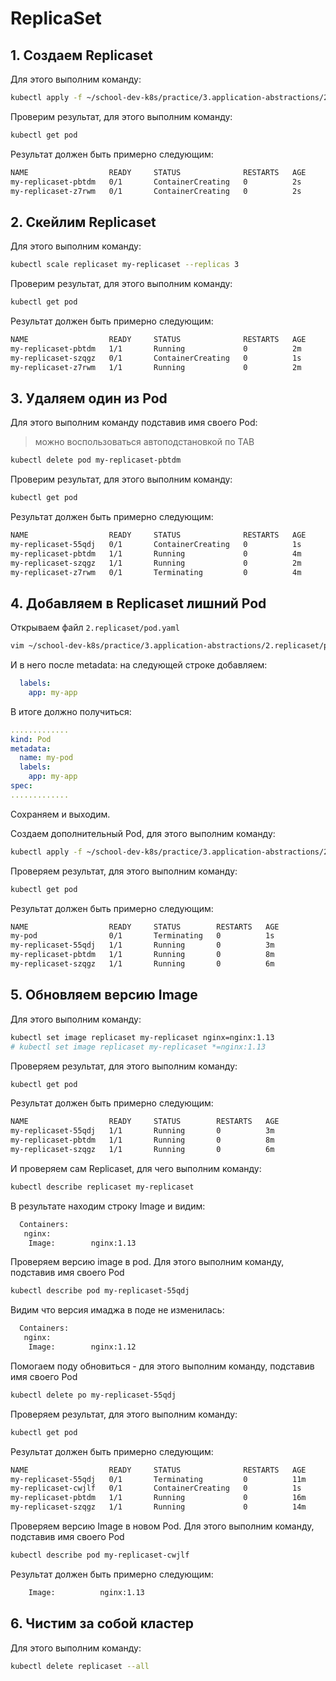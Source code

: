 # ReplicaSet

## 1. Создаем Replicaset

Для этого выполним команду:

```bash
kubectl apply -f ~/school-dev-k8s/practice/3.application-abstractions/2.replicaset/replicaset.yaml
```

Проверим результат, для этого выполним команду:

```bash
kubectl get pod
```

Результат должен быть примерно следующим:

```bash
NAME                  READY     STATUS              RESTARTS   AGE
my-replicaset-pbtdm   0/1       ContainerCreating   0          2s
my-replicaset-z7rwm   0/1       ContainerCreating   0          2s
```

## 2. Скейлим Replicaset

Для этого выполним команду:

```bash
kubectl scale replicaset my-replicaset --replicas 3
```

Проверим результат, для этого выполним команду:

```bash
kubectl get pod
```

Результат должен быть примерно следующим:

```bash
NAME                  READY     STATUS              RESTARTS   AGE
my-replicaset-pbtdm   1/1       Running             0          2m
my-replicaset-szqgz   0/1       ContainerCreating   0          1s
my-replicaset-z7rwm   1/1       Running             0          2m
```

## 3. Удаляем один из Pod

Для этого выполним команду подставив имя своего Pod:

> можно воспользоваться автоподстановкой по TAB

```bash
kubectl delete pod my-replicaset-pbtdm
```

Проверим результат, для этого выполним команду:

```bash
kubectl get pod
```

Результат должен быть примерно следующим:

```bash
NAME                  READY     STATUS              RESTARTS   AGE
my-replicaset-55qdj   0/1       ContainerCreating   0          1s
my-replicaset-pbtdm   1/1       Running             0          4m
my-replicaset-szqgz   1/1       Running             0          2m
my-replicaset-z7rwm   0/1       Terminating         0          4m
```

## 4. Добавляем в Replicaset лишний Pod

Открываем файл `2.replicaset/pod.yaml`

```bash
vim ~/school-dev-k8s/practice/3.application-abstractions/2.replicaset/pod.yaml
```

И в него после metadata: на следующей строке добавляем:

```yaml
  labels:
    app: my-app
```

В итоге должно получиться:

```yaml
.............
kind: Pod
metadata:
  name: my-pod
  labels:
    app: my-app
spec:
.............
```

Сохраняем и выходим.

Создаем дополнительный Pod, для этого выполним команду:

```bash
kubectl apply -f ~/school-dev-k8s/practice/3.application-abstractions/2.replicaset/pod.yaml
```

Проверяем результат, для этого выполним команду:

```bash
kubectl get pod
```

Результат должен быть примерно следующим:

```bash
NAME                  READY     STATUS        RESTARTS   AGE
my-pod                0/1       Terminating   0          1s
my-replicaset-55qdj   1/1       Running       0          3m
my-replicaset-pbtdm   1/1       Running       0          8m
my-replicaset-szqgz   1/1       Running       0          6m
```

## 5. Обновляем версию Image

Для этого выполним команду:

```bash
kubectl set image replicaset my-replicaset nginx=nginx:1.13  
# kubectl set image replicaset my-replicaset *=nginx:1.13  
```

Проверяем результат, для этого выполним команду:

```bash
kubectl get pod
```

Результат должен быть примерно следующим:

```bash
NAME                  READY     STATUS        RESTARTS   AGE
my-replicaset-55qdj   1/1       Running       0          3m
my-replicaset-pbtdm   1/1       Running       0          8m
my-replicaset-szqgz   1/1       Running       0          6m
```

И проверяем сам Replicaset, для чего выполним команду:

```bash
kubectl describe replicaset my-replicaset
```

В результате находим строку Image и видим:

```bash
  Containers:
   nginx:
    Image:        nginx:1.13
```

Проверяем версию image в pod. Для этого выполним команду, подставив имя своего Pod

```bash
kubectl describe pod my-replicaset-55qdj
```

Видим что версия имаджа в поде не изменилась:

```bash
  Containers:
   nginx:
    Image:        nginx:1.12
```

Помогаем поду обновиться - для этого выполним команду, подставив имя своего Pod

```bash
kubectl delete po my-replicaset-55qdj
```

Проверяем результат, для этого выполним команду:

```bash
kubectl get pod
```

Результат должен быть примерно следующим:

```bash
NAME                  READY     STATUS              RESTARTS   AGE
my-replicaset-55qdj   0/1       Terminating         0          11m
my-replicaset-cwjlf   0/1       ContainerCreating   0          1s
my-replicaset-pbtdm   1/1       Running             0          16m
my-replicaset-szqgz   1/1       Running             0          14m
```

Проверяем версию Image в новом Pod. Для этого выполним команду,
подставив имя своего Pod

```bash
kubectl describe pod my-replicaset-cwjlf
```

Результат должен быть примерно следующим:

```bash
    Image:          nginx:1.13
```

## 6. Чистим за собой кластер

Для этого выполним команду:

```bash
kubectl delete replicaset --all
```

